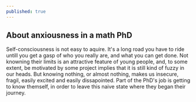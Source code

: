 ```yaml
---
published: true
---
```

## About anxiousness in a math PhD

Self-consciousness is not easy to aquire. It's a long road you have to ride untill you get a gasp of who you really are, and what you can get done. Not knowning their limits is an attractive feature of young people, and, to some extent, be motivated by some project implies that it is still kind of fuzzy in our heads. But knowing nothing, or almost nothing, makes us insecure, fragil, easily excited and easily dissapointed. Part of the PhD's job is getting to know themself, in order to leave this naive state where they began their journey.
